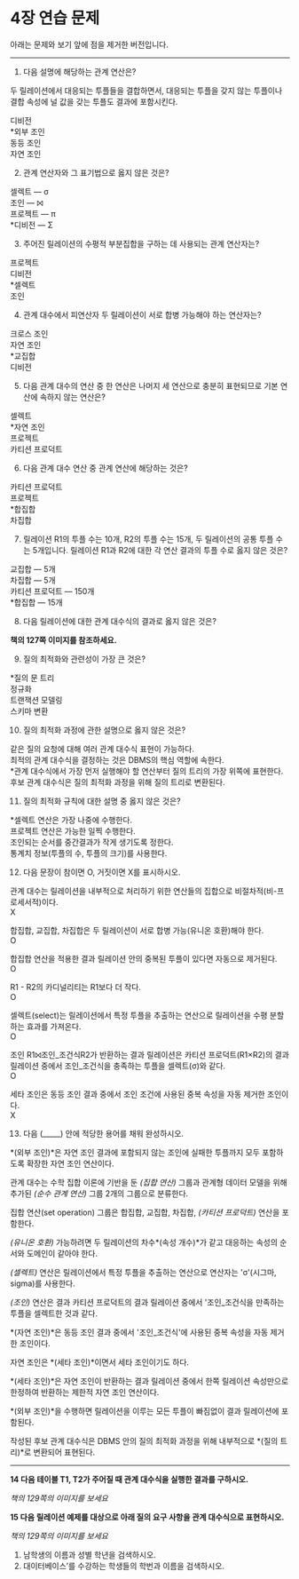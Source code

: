 # 4장 연습 문제

아래는 문제와 보기 앞에 점을 제거한 버전입니다.

---

01. 다음 설명에 해당하는 관계 연산은?

두 릴레이션에서 대응되는 투플들을 결합하면서, 대응되는 투플을 갖지 않는 투플이나 결합 속성에 널 값을 갖는 투플도 결과에 포함시킨다.

디비전  
*외부 조인  
동등 조인  
자연 조인  

02. 관계 연산자와 그 표기법으로 옳지 않은 것은?

셀렉트 — σ  
조인 — ⨝  
프로젝트 — π  
*디비전 — Σ  

03. 주어진 릴레이션의 수평적 부분집합을 구하는 데 사용되는 관계 연산자는?

프로젝트  
디비전  
*셀렉트  
조인  

04. 관계 대수에서 피연산자 두 릴레이션이 서로 합병 가능해야 하는 연산자는?

크로스 조인  
자연 조인  
*교집합  
디비전  

05. 다음 관계 대수의 연산 중 한 연산은 나머지 세 연산으로 충분히 표현되므로 기본 연산에 속하지 않는 연산은?

셀렉트  
*자연 조인  
프로젝트  
카티션 프로덕트  

06. 다음 관계 대수 연산 중 관계 연산에 해당하는 것은?

카티션 프로덕트  
프로젝트  
*합집합  
차집합  

07. 릴레이션 R1의 투플 수는 10개, R2의 투플 수는 15개, 두 릴레이션의 공통 투플 수는 5개입니다. 릴레이션 R1과 R2에 대한 각 연산 결과의 투플 수로 옳지 않은 것은?

교집합 — 5개  
차집합 — 5개  
카티션 프로덕트 — 150개  
*합집합 — 15개  

08. 다음 릴레이션에 대한 관계 대수식의 결과로 옳지 않은 것은?

**책의 127쪽 이미지를 참조하세요.**

09. 질의 최적화와 관련성이 가장 큰 것은?

*질의 문 트리  
정규화  
트랜잭션 모델링  
스키마 변환  

10. 질의 최적화 과정에 관한 설명으로 옳지 않은 것은?

같은 질의 요청에 대해 여러 관계 대수식 표현이 가능하다.  
최적의 관계 대수식을 결정하는 것은 DBMS의 핵심 역할에 속한다.  
*관계 대수식에서 가장 먼저 실행해야 할 연산부터 질의 트리의 가장 위쪽에 표현한다.  
후보 관계 대수식은 질의 최적화 과정을 위해 질의 트리로 변환된다.  

11. 질의 최적화 규칙에 대한 설명 중 옳지 않은 것은?

*셀렉트 연산은 가장 나중에 수행한다.  
프로젝트 연산은 가능한 일찍 수행한다.  
조인되는 순서를 중간결과가 작게 생기도록 정한다.  
통계치 정보(투플의 수, 투플의 크기)를 사용한다.  

12. 다음 문장이 참이면 O, 거짓이면 X를 표시하시오.

관계 대수는 릴레이션을 내부적으로 처리하기 위한 연산들의 집합으로 비절차적(비-프로세서적)이다.  
X  

합집합, 교집합, 차집합은 두 릴레이션이 서로 합병 가능(유니온 호환)해야 한다.  
O  

합집합 연산을 적용한 결과 릴레이션 안의 중복된 투플이 있다면 자동으로 제거된다.  
O  

R1 - R2의 카디널리티는 R1보다 더 작다.  
O  

셀렉트(select)는 릴레이션에서 특정 투플을 추출하는 연산으로 릴레이션을 수평 분할하는 효과를 가져온다.  
O  

조인 R1⨝조인_조건식R2가 반환하는 결과 릴레이션은 카티션 프로덕트(R1×R2)의 결과 릴레이션 중에서 조인_조건식을 충족하는 투플을 셀렉트(σ)와 같다.  
O  

세타 조인은 동등 조인 결과 중에서 조인 조건에 사용된 중복 속성을 자동 제거한 조인이다.  
X  

13. 다음 (_____) 안에 적당한 용어를 채워 완성하시오.

*(외부 조인)*은 자연 조인 결과에 포함되지 않는 조인에 실패한 투플까지 모두 포함하도록 확장한 자연 조인 연산이다.

관계 대수는 수학 집합 이론에 기반을 둔 *(집합 연산)* 그룹과 관계형 데이터 모델을 위해 추가된 *(순수 관계 연산)* 그룹 2개의 그룹으로 분류한다.

집합 연산(set operation) 그룹은 합집합, 교집합, 차집합, *(카티션 프로덕트)* 연산을 포함한다.

*(유니온 호환)* 가능하려면 두 릴레이션의 차수*(속성 개수)*가 같고 대응하는 속성의 순서와 도메인이 같아야 한다.

*(셀렉트)* 연산은 릴레이션에서 특정 투플을 추출하는 연산으로 연산자는 'σ'(시그마, sigma)를 사용한다.

*(조인)* 연산은 결과 카티션 프로덕트의 결과 릴레이션 중에서 '조인_조건식을 만족하는 투플을 셀렉트한 것과 같다.

*(자연 조인)*은 동등 조인 결과 중에서 '조인_조건식'에 사용된 중복 속성을 자동 제거한 조인이다.

자연 조인은 *(세타 조인)*이면서 세타 조인이기도 하다.

*(세타 조인)*은 자연 조인이 반환하는 결과 릴레이션 중에서 한쪽 릴레이션 속성만으로 한정하여 반환하는 제한적 자연 조인 연산이다.

*(외부 조인)*을 수행하면 릴레이션을 이루는 모든 투플이 빠짐없이 결과 릴레이션에 포함된다.

작성된 후보 관계 대수식은 DBMS 안의 질의 최적화 과정을 위해 내부적으로 *(질의 트리)*로 변환되어 표현된다.

---
**14 다음 테이블 T1, T2가 주어질 때 관계 대수식을 실행한 결과를 구하시오.**

_책의 129쪽의 이미지를 보세요_

**15 다음 릴레이션 예제를 대상으로 아래 질의 요구 사항을 관계 대수식으로 표현하시오.**

_책의 129쪽의 이미지를 보세요_

1. 남학생의 이름과 성별 학년을 검색하시오.
2. 대이터베이스’를 수강하는 학생들의 학번과 이름을 검색하시오.
